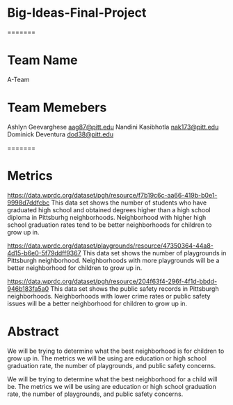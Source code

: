 # Big-Ideas-Final-Project

=======
# Team Name
A-Team

# Team Memebers
Ashlyn Geevarghese aag87@pitt.edu
Nandini Kasibhotla nak173@pitt.edu
Dominick Deventura dod38@pitt.edu	

=======
# Metrics
https://data.wprdc.org/dataset/pgh/resource/f7b19c6c-aa66-419b-b0e1-9998d7ddfcbc
This data set shows the number of students who have graduated high school and obtained degrees higher than a high school diploma in Pittsburhg neighborhoods. Neighborhood with higher high school graduation rates tend to be better neighborhoods for children to grow up in.

https://data.wprdc.org/dataset/playgrounds/resource/47350364-44a8-4d15-b6e0-5f79ddff9367
This data set shows the number of playgrounds in Pittsburgh neighborhood. Neighborhoods with more playgrounds will be a better neighborhood for children to grow up in. 

https://data.wprdc.org/dataset/pgh/resource/204f63f4-296f-4f1d-bbdd-946b183fa5a0
This data set shows the public safety records in Pittsburgh neighborhoods. Neighborhoods with lower crime rates or public safety issues will be a better neighborhood for children to grow up in. 

# Abstract

We will be trying to determine what the best neighborhood is for children to grow up in. The metrics we will be using are education or high school graduation rate, the number of playgrounds, and public safety concerns.  

We will be trying to determine what the best neighborhood for a child will be. The metrics we will be using are education or high school graduation rate, the number of playgrounds, and public safety concerns.  
